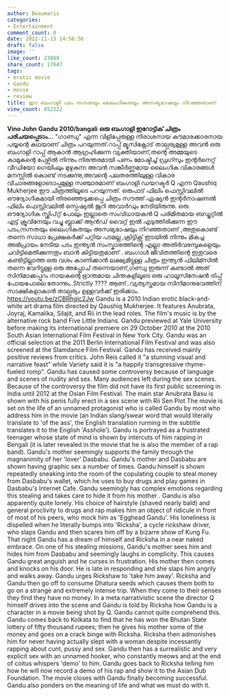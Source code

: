 ```yaml
---
author: Beaumaris
categories:
- Entertainment
comment_count: 0
date: 2022-11-15 14:56:56
draft: false
image: ''
like_count: 23089
share_count: 17647
tags:
- erotic movie
- Gandu
- movie
- review
title: ഈ ബംഗാളി പടം നഗ്നതയും ലൈംഗികതയും അസഭ്യഭാഷയും നിറഞ്ഞതാണ്
view_count: 652222
---
```


**Vino John** **Gandu** **2010/bangali** **ഒരു ബംഗാളി ഇറോട്ടിക് ചിത്രം പരിചയപ്പെടാം...** "ഗാണ്ഡു" എന്ന വിളിപ്പേരുള്ള നിരാശനായ കൗമാരക്കാരനായ പയ്യന്റെ കഥയാണ് ചിത്രം പറയുന്നത്.റാപ്പ് മ്യൂസിക്നോട് താല്പര്യമുള്ള അവൻ ഒരു ബംഗാളി റാപ്പ് ആകാൻ ആഗ്രഹിക്കുന്ന വ്യക്തിയാണ്,തന്റെ അമ്മയുടെ കാമുകന്റെ പേഴ്സിൽ നിന്നും നിരന്തരമായി പണം മോഷ്ടിച്ച് ഡ്രഗ്സും ഇന്റർനെറ്റ് വീഡിയോ ഗെയിംലും മുഴുകുന്ന അവൻ സങ്കീർണ്ണമായ ലൈംഗിക വികാരങ്ങൾ മനസ്സിൽ കൊണ്ട് നടക്കുന്നു,അവന്റെ പലതരത്തിലുള്ള വികാര വിചാരങ്ങളോടൊപ്പമുള്ള സഞ്ചാരമാണ് ബംഗാളി ഡയറക്ടർ Q എന്ന Qaushiq Mukherjee ഈ ചിത്രത്തിലൂടെ പറയുന്നത്. ഒരുപാട് ഫിലിം ഫെസ്റ്റിവലിൽ ഔദ്യോഗികമായി തിരഞ്ഞെടുക്കപ്പെ ചിത്രം സൗത്ത് ഏഷ്യൻ ഇന്റർനാഷണൽ ഫിലിം ഫെസ്റ്റിവലിൽ സ്പെഷ്യൽ ജൂറി അവാർഡും നേടിയിരുന്നു. ഒരു ഔദ്യോഗിക സ്ക്രിപ്റ്റ് പോലും ഇല്ലാതെ സംവിധായകൻ Q പരിമിതമായ ബഡ്ജറ്റിൽ എട്ട് ക്രൂവിനേയും വച്ചു ബ്ലാക്ക് ആൻഡ് വൈറ്റ് ഇൽ എടുത്തിരിക്കുന്ന ഈ പടം,നഗ്നതയും ലൈംഗികതയും അസഭ്യഭാഷയും നിറഞ്ഞതാണ് ,അതുകൊണ്ട് തന്നെ സാധാ പ്രേക്ഷകർക്ക് പറ്റിയ പടമല്ല ,ക്രിട്ടിക്സ് ഇടയിൽ നിന്നും മികച്ച അഭിപ്രായം നേടിയ പടം ഇന്ത്യൻ സംസ്കാരത്തിന്റെ എല്ലാ അതിർവരമ്പുകളെയും ചവിട്ടിമെതിക്കുന്നതും ബാൻ കിട്ടിയതുമാണ് . ബംഗാൾ ജീവിതത്തിന്റെ ഇതുവരെ കണ്ടിട്ടില്ലാത്ത ഒരു വശം കാണിക്കാൻ ലക്ഷ്യമിട്ടുള്ള ചിത്രം ഇന്ത്യൻ ഫിലിമ്സിൽ തന്നെ വേറിട്ടുള്ള ഒരു അപ്പ്രോച് തന്നെയാണ്,ഗണ്ഡു ഇരുന്ന് കണ്ടാൽ അത് സിനിമാക്കപ്പുറം നായകന്റെ ഭ്രാന്തമായ ചിന്തകളിലൂടെ ഒരു ഹാലൂസിനേഷൻ ട്രിപ്പ് പോയപോലെ തോന്നും..Strictly ???? ആണ്..വ്യത്യസ്തമായ സിനിമാനുഭവത്തിന് സാക്ഷികളാകാൻ താല്പര്യം ഉള്ളവർക്ക് ഇരിക്കാം. https://youtu.be/zCBRhgic2Jw Gandu is a 2010 Indian erotic black-and-white art drama film directed by Qaushiq Mukherjee. It features Anubrata, Joyraj, Kamalika, Silajit, and Rii in the lead roles. The film's music is by the alternative rock band Five Little Indians. Gandu previewed at Yale University before making its international premiere on 29 October 2010 at the 2010 South Asian International Film Festival in New York City. Gandu was an official selection at the 2011 Berlin International Film Festival and was also screened at the Slamdance Film Festival. Gandu has received mainly positive reviews from critics. John Reis called it "a stunning visual and narrative feast" while Variety said it is "a happily transgressive rhyme-fueled romp". Gandu has caused some controversy because of language and scenes of nudity and sex. Many audiences left during the sex scenes. Because of the controversy the film did not have its first public screening in India until 2012 at the Osian Film Festival. The main star Anubrata Basu is shown with his penis fully erect in a sex scene with Rii Sen Plot The movie is set on the life of an unnamed protagonist who is called Gandu by most who address him in the movie (an Indian slang/swear word that would literally translate to 'of the ass', the English translation running in the subtitle translates it to the English 'Asshole'). Gandu is portrayed as a frustrated teenager whose state of mind is shown by intercuts of him rapping in Bengali (it is later revealed in the movie that he is also the member of a rap band). Gandu's mother seemingly supports the family through the magnanimity of her 'lover' Dasbabu. Gandu's mother and Dasbabu are shown having graphic sex a number of times. Gandu himself is shown repeatedly sneaking into the room of the copulating couple to steal money from Dasbabu's wallet, which he uses to buy drugs and play games in Dasbabu's Internet Cafe. Gandu seemingly has complex emotions regarding this stealing and takes care to hide it from his mother . Gandu is also apparently quite lonely. His choice of hairstyle (shaved nearly bald) and general proclivity to drugs and rap makes him an object of ridicule in front of most of his peers, who mock him as 'Egghead Gandu'. His loneliness is dispelled when he literally bumps into 'Ricksha', a cycle rickshaw driver, who slaps Gandu and then scares him off by a bizarre show of Kung Fu. That night Gandu has a dream of himself and Ricksha in a near naked embrace. On one of his stealing missions, Gandu's mother sees him and hides him from Dasbabu and seemingly laughs in complicity. This causes Gandu great anguish and he curses in frustration. His mother then comes and knocks on his door. He is late in responding and she slaps him angrily and walks away. Gandu urges Rickshaw to 'take him away'. Ricksha and Gandu then go off to consume Dhatura seeds which causes them both to go on a strange and extremely intense trip. When they come to their senses they find they have no money. In a meta narrativistic scene the director Q himself drives into the scene and Gandu is told by Ricksha how Gandu is a character in a movie being shot by Q. Gandu cannot quite comprehend this. Gandu comes back to Kolkata to find that he has won the Bhutan State lottery of fifty thousand rupees; then he gives his mother some of the money and goes on a crack binge with Ricksha. Ricksha then admonishes him for never having actually slept with a woman despite incessantly rapping about cunt, pussy and sex. Gandu then has a surrealistic and very explicit sex with an unnamed hooker, who constantly meows and at the end of coitus whispers 'demo' to him. Gandu goes back to Ricksha telling him how he will now record a demo of his rap and show it to the Asian Dub Foundation. The movie closes with Gandu finally becoming successful. Gandu also ponders on the meaning of life and what we must do with it.